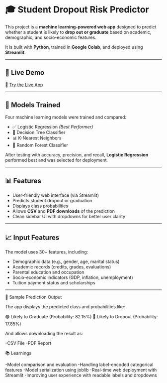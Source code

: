 # 🎓 Student Dropout Risk Predictor

This project is a **machine learning-powered web app** designed to predict whether a student is likely to **drop out or graduate** based on academic, demographic, and socio-economic features.

It is built with **Python**, trained in **Google Colab**, and deployed using **Streamlit**.

---

## 🚀 Live Demo

🔗 [Try the Live App](https://studentdropoutpredictor-q63hpgiwx9umxogizth8m4.streamlit.app/)

---

## 🧠 Models Trained

Four machine learning models were trained and compared:

- ✅ Logistic Regression *(Best Performer)*
- 🌲 Decision Tree Classifier
- 📊 K-Nearest Neighbors
- 🌳 Random Forest Classifier

After testing with accuracy, precision, and recall, **Logistic Regression** performed best and was selected for deployment.

---

## 📊 Features

- User-friendly web interface (via Streamlit)
- Predicts student dropout or graduation
- Displays class probabilities
- Allows **CSV** and **PDF downloads** of the prediction
- Clean sidebar UI with dropdowns for better user clarity

---

## 📈 Input Features

The model uses 30+ features, including:

- Demographic data (e.g., gender, age, marital status)
- Academic records (credits, grades, evaluations)
- Parental education and occupation
- Socio-economic indicators (GDP, inflation, unemployment)
- Tuition payment status and scholarships

---

🧾 Sample Prediction Output

The app displays the predicted class and probabilities like:

🟢 Likely to Graduate (Probability: 82.15%)
🔴 Likely to Dropout (Probability: 17.85%)

And allows downloading the result as:

-CSV File
-PDF Report

📚 Learnings

-Model comparison and evaluation
-Handling label-encoded categorical features
-Model serialization using joblib
-Real-time web deployment with Streamlit
-Improving user experience with readable labels and dropdowns

